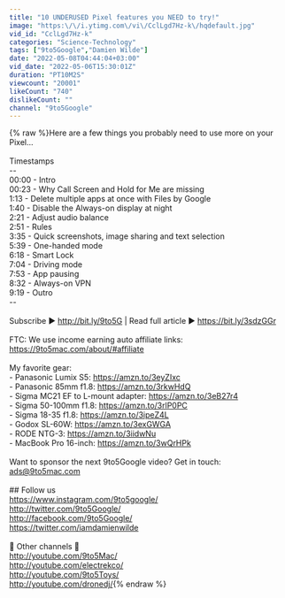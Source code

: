 ```yaml
---
title: "10 UNDERUSED Pixel features you NEED to try!"
image: "https:\/\/i.ytimg.com\/vi\/CclLgd7Hz-k\/hqdefault.jpg"
vid_id: "CclLgd7Hz-k"
categories: "Science-Technology"
tags: ["9to5Google","Damien Wilde"]
date: "2022-05-08T04:44:04+03:00"
vid_date: "2022-05-06T15:30:01Z"
duration: "PT10M2S"
viewcount: "20001"
likeCount: "740"
dislikeCount: ""
channel: "9to5Google"
---
```

{% raw %}Here are a few things you probably need to use more on your Pixel...<br /><br />Timestamps<br />--<br />00:00 - Intro<br />00:23 - Why Call Screen and Hold for Me are missing<br />1:13 - Delete multiple apps at once with Files by Google<br />1:40 - Disable the Always-on display at night<br />2:21 - Adjust audio balance<br />2:51 - Rules<br />3:35 - Quick screenshots, image sharing and text selection<br />5:39 - One-handed mode<br />6:18 - Smart Lock<br />7:04 - Driving mode<br />7:53 - App pausing<br />8:32 - Always-on VPN<br />9:19 - Outro<br />--<br /><br />Subscribe ► <a rel="nofollow" target="blank" href="http://bit.ly/9to5G">http://bit.ly/9to5G</a> | Read full article ► <a rel="nofollow" target="blank" href="https://bit.ly/3sdzGGr">https://bit.ly/3sdzGGr</a><br /><br />FTC: We use income earning auto affiliate links: <a rel="nofollow" target="blank" href="https://9to5mac.com/about/#affiliate">https://9to5mac.com/about/#affiliate</a><br /><br />My favorite gear:<br />- Panasonic Lumix S5: <a rel="nofollow" target="blank" href="https://amzn.to/3eyZIxc">https://amzn.to/3eyZIxc</a><br />- Panasonic 85mm f1.8: <a rel="nofollow" target="blank" href="https://amzn.to/3rkwHdQ">https://amzn.to/3rkwHdQ</a><br />- Sigma MC21 EF to L-mount adapter: <a rel="nofollow" target="blank" href="https://amzn.to/3eB27r4">https://amzn.to/3eB27r4</a><br />- Sigma 50-100mm f1.8: <a rel="nofollow" target="blank" href="https://amzn.to/3rlP0PC">https://amzn.to/3rlP0PC</a><br />- Sigma 18-35 f1.8: <a rel="nofollow" target="blank" href="https://amzn.to/3ipeZ4L">https://amzn.to/3ipeZ4L</a><br />- Godox SL-60W: <a rel="nofollow" target="blank" href="https://amzn.to/3exGWGA">https://amzn.to/3exGWGA</a><br />- RODE NTG-3: <a rel="nofollow" target="blank" href="https://amzn.to/3iidwNu">https://amzn.to/3iidwNu</a><br />- MacBook Pro 16-inch: <a rel="nofollow" target="blank" href="https://amzn.to/3wQrHPk">https://amzn.to/3wQrHPk</a><br /><br />Want to sponsor the next 9to5Google video? Get in touch: ads@9to5mac.com<br /><br />## Follow us<br /><a rel="nofollow" target="blank" href="https://www.instagram.com/9to5google/">https://www.instagram.com/9to5google/</a><br /><a rel="nofollow" target="blank" href="http://twitter.com/9to5Google/">http://twitter.com/9to5Google/</a><br /><a rel="nofollow" target="blank" href="http://facebook.com/9to5Google/">http://facebook.com/9to5Google/</a><br /><a rel="nofollow" target="blank" href="https://twitter.com/iamdamienwilde">https://twitter.com/iamdamienwilde</a><br /><br />🎥 Other channels 🎥<br /><a rel="nofollow" target="blank" href="http://youtube.com/9to5Mac/">http://youtube.com/9to5Mac/</a><br /><a rel="nofollow" target="blank" href="http://youtube.com/electrekco/">http://youtube.com/electrekco/</a><br /><a rel="nofollow" target="blank" href="http://youtube.com/9to5Toys/">http://youtube.com/9to5Toys/</a><br /><a rel="nofollow" target="blank" href="http://youtube.com/dronedj/">http://youtube.com/dronedj/</a>{% endraw %}

